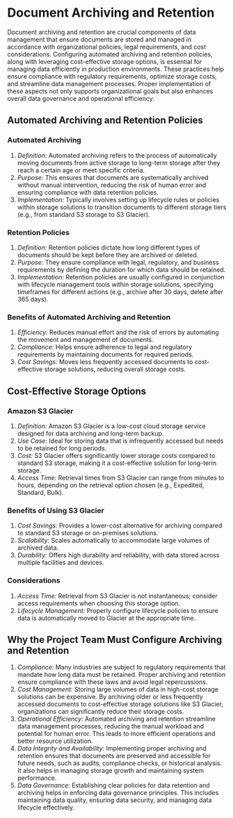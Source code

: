 # Document Archiving and Retention

Document archiving and retention are crucial components of data management that ensure documents are stored and managed in accordance with organizational policies, legal requirements, and cost considerations. Configuring automated archiving and retention policies, along with leveraging cost-effective storage options, is essential for managing data efficiently in production environments. These practices help ensure compliance with regulatory requirements, optimize storage costs, and streamline data management processes. Proper implementation of these aspects not only supports organizational goals but also enhances overall data governance and operational efficiency.

## Automated Archiving and Retention Policies

### Automated Archiving

1. *Definition:* Automated archiving refers to the process of automatically moving documents from active storage to long-term storage after they reach a certain age or meet specific criteria.
2. *Purpose:* This ensures that documents are systematically archived without manual intervention, reducing the risk of human error and ensuring compliance with data retention policies.
3. *Implementation:* Typically involves setting up lifecycle rules or policies within storage solutions to transition documents to different storage tiers (e.g., from standard S3 storage to S3 Glacier).

### Retention Policies

1. *Definition:* Retention policies dictate how long different types of documents should be kept before they are archived or deleted.
2. *Purpose:* They ensure compliance with legal, regulatory, and business requirements by defining the duration for which data should be retained.
3. *Implementation:* Retention policies are usually configured in conjunction with lifecycle management tools within storage solutions, specifying timeframes for different actions (e.g., archive after 30 days, delete after 365 days).

### Benefits of Automated Archiving and Retention

1. *Efficiency:* Reduces manual effort and the risk of errors by automating the movement and management of documents.
2. *Compliance:* Helps ensure adherence to legal and regulatory requirements by maintaining documents for required periods.
3. *Cost Savings:* Moves less frequently accessed documents to cost-effective storage solutions, reducing overall storage costs.

## Cost-Effective Storage Options

### Amazon S3 Glacier

1. *Definition:* Amazon S3 Glacier is a low-cost cloud storage service designed for data archiving and long-term backup.
2. *Use Case:* Ideal for storing data that is infrequently accessed but needs to be retained for long periods.
3. *Cost:* S3 Glacier offers significantly lower storage costs compared to standard S3 storage, making it a cost-effective solution for long-term storage.
4. *Access Time:* Retrieval times from S3 Glacier can range from minutes to hours, depending on the retrieval option chosen (e.g., Expedited, Standard, Bulk).

### Benefits of Using S3 Glacier

1. *Cost Savings:* Provides a lower-cost alternative for archiving compared to standard S3 storage or on-premises solutions.
2. *Scalability:* Scales automatically to accommodate large volumes of archived data.
3. *Durability:* Offers high durability and reliability, with data stored across multiple facilities and devices.

### Considerations

1. *Access Time:* Retrieval from S3 Glacier is not instantaneous; consider access requirements when choosing this storage option.
2. *Lifecycle Management:* Properly configure lifecycle policies to ensure data is automatically moved to Glacier at the appropriate time.

## Why the Project Team Must Configure Archiving and Retention

1. *Compliance:* Many industries are subject to regulatory requirements that mandate how long data must be retained. Proper archiving and retention ensure compliance with these laws and avoid legal repercussions.
2. *Cost Management:* Storing large volumes of data in high-cost storage solutions can be expensive. By archiving older or less frequently accessed documents to cost-effective storage solutions like S3 Glacier, organizations can significantly reduce their storage costs.
3. *Operational Efficiency:* Automated archiving and retention streamline data management processes, reducing the manual workload and potential for human error. This leads to more efficient operations and better resource utilization.
4. *Data Integrity and Availability:* Implementing proper archiving and retention ensures that documents are preserved and accessible for future needs, such as audits, compliance checks, or historical analysis. It also helps in managing storage growth and maintaining system performance.
5. *Data Governance:* Establishing clear policies for data retention and archiving helps in enforcing data governance principles. This includes maintaining data quality, ensuring data security, and managing data lifecycle effectively.
